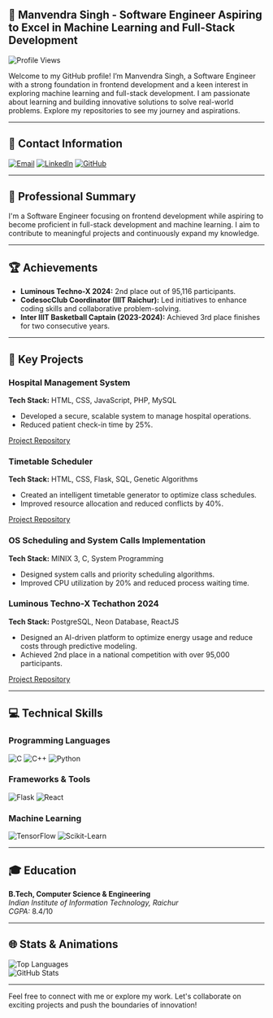 ## **👋 Manvendra Singh - Software Engineer Aspiring to Excel in Machine Learning and Full-Stack Development**

![Profile Views](https://komarev.com/ghpvc/?username=Manvendra9830&color=blueviolet&style=flat-square)

Welcome to my GitHub profile! I’m Manvendra Singh, a Software Engineer with a strong foundation in frontend development and a keen interest in exploring machine learning and full-stack development. I am passionate about learning and building innovative solutions to solve real-world problems. Explore my repositories to see my journey and aspirations.

---

## **📧 Contact Information**

[![Email](https://img.shields.io/badge/Email-D14836?style=for-the-badge&logo=gmail&logoColor=white)](mailto:manvendra9830@gmail.com)
[![LinkedIn](https://img.shields.io/badge/LinkedIn-%230077B5.svg?style=for-the-badge&logo=linkedin&logoColor=white)](https://www.linkedin.com/in/manvendra-singh-837874290/)
[![GitHub](https://img.shields.io/badge/GitHub-%23121011.svg?style=for-the-badge&logo=github&logoColor=white)](https://github.com/Manvendra9830)

---

## **🌟 Professional Summary**

I'm a Software Engineer focusing on frontend development while aspiring to become proficient in full-stack development and machine learning. I aim to contribute to meaningful projects and continuously expand my knowledge.

---

## **🏆 Achievements**

- **Luminous Techno-X 2024:** 2nd place out of 95,116 participants.
- **CodesocClub Coordinator (IIIT Raichur):** Led initiatives to enhance coding skills and collaborative problem-solving.
- **Inter IIIT Basketball Captain (2023-2024):** Achieved 3rd place finishes for two consecutive years.

---

## **💼 Key Projects**

### **Hospital Management System**
**Tech Stack:** HTML, CSS, JavaScript, PHP, MySQL  
- Developed a secure, scalable system to manage hospital operations.  
- Reduced patient check-in time by 25%.  

[Project Repository](https://github.com/Manvendra9830/Hospital_DBMS_project)

### **Timetable Scheduler**
**Tech Stack:** HTML, CSS, Flask, SQL, Genetic Algorithms  
- Created an intelligent timetable generator to optimize class schedules.  
- Improved resource allocation and reduced conflicts by 40%.  

[Project Repository](https://github.com/Manvendra9830/Time_Table_Generator)

### **OS Scheduling and System Calls Implementation**
**Tech Stack:** MINIX 3, C, System Programming  
- Designed system calls and priority scheduling algorithms.  
- Improved CPU utilization by 20% and reduced process waiting time.  

### **Luminous Techno-X Techathon 2024**
**Tech Stack:** PostgreSQL, Neon Database, ReactJS  
- Designed an AI-driven platform to optimize energy usage and reduce costs through predictive modeling.  
- Achieved 2nd place in a national competition with over 95,000 participants.  

[Project Repository](https://github.com/Manvendra9830/Luminous-TechnoX-Techathon-2024.git)


---

## **💻 Technical Skills**

### **Programming Languages**
![C](https://img.shields.io/badge/C-%2300599C.svg?style=flat-square&logo=c&logoColor=white)
![C++](https://img.shields.io/badge/C++-%2300599C.svg?style=flat-square&logo=c%2B%2B&logoColor=white)
![Python](https://img.shields.io/badge/Python-%2314354C.svg?style=flat-square&logo=python&logoColor=white)

### **Frameworks & Tools**
![Flask](https://img.shields.io/badge/Flask-%23000.svg?style=flat-square&logo=flask&logoColor=white)
![React](https://img.shields.io/badge/React-%2320232a.svg?style=flat-square&logo=react&logoColor=%2361DAFB)

### **Machine Learning**
![TensorFlow](https://img.shields.io/badge/TensorFlow-%23FF6F00.svg?style=flat-square&logo=TensorFlow&logoColor=white)
![Scikit-Learn](https://img.shields.io/badge/Scikit--Learn-%23F7931E.svg?style=flat-square&logo=scikit-learn&logoColor=white)

---

## **🎓 Education**

**B.Tech, Computer Science & Engineering**  
*Indian Institute of Information Technology, Raichur*  
*CGPA:* 8.4/10

---

## **🌐 Stats & Animations**

![Top Languages](https://github-readme-stats.vercel.app/api/top-langs/?username=Manvendra9830&layout=compact&theme=radical)  
![GitHub Stats](https://github-readme-stats.vercel.app/api?username=Manvendra9830&show_icons=true&theme=radical)

---

Feel free to connect with me or explore my work. Let's collaborate on exciting projects and push the boundaries of innovation!
